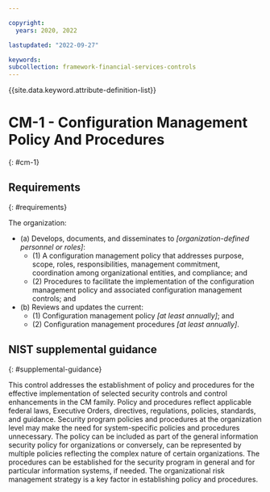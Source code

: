 ```yaml
---

copyright:
  years: 2020, 2022

lastupdated: "2022-09-27"

keywords: 
subcollection: framework-financial-services-controls
---
```


{{site.data.keyword.attribute-definition-list}}

         
# CM-1 - Configuration Management Policy And Procedures
{: #cm-1}

## Requirements
{: #requirements}

The organization:

- (a) Develops, documents, and disseminates to _[organization-defined personnel or roles]_:
    - (1) A configuration management policy that addresses purpose, scope, roles, responsibilities, management commitment, coordination among organizational entities, and compliance; and
    - (2) Procedures to facilitate the implementation of the configuration management policy and associated configuration management controls; and
- (b) Reviews and updates the current:
    - (1) Configuration management policy _[at least annually]_; and
    - (2) Configuration management procedures _[at least annually]_.

## NIST supplemental guidance
{: #supplemental-guidance}

This control addresses the establishment of policy and procedures for the effective implementation of selected security controls and control enhancements in the CM family. Policy and procedures reflect applicable federal laws, Executive Orders, directives, regulations, policies, standards, and guidance. Security program policies and procedures at the organization level may make the need for system-specific policies and procedures unnecessary. The policy can be included as part of the general information security policy for organizations or conversely, can be represented by multiple policies reflecting the complex nature of certain organizations. The procedures can be established for the security program in general and for particular information systems, if needed. The organizational risk management strategy is a key factor in establishing policy and procedures.



